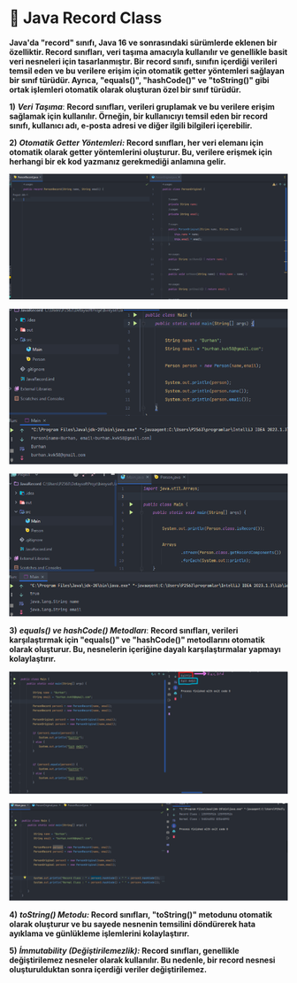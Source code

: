 # 🚩 Java Record Class

**Java'da "record" sınıfı, Java 16 ve sonrasındaki sürümlerde eklenen bir özelliktir. Record sınıfları, veri taşıma amacıyla kullanılır ve genellikle basit veri nesneleri için tasarlanmıştır. Bir record sınıfı, sınıfın içerdiği verileri temsil eden ve bu verilere erişim için otomatik getter yöntemleri sağlayan bir sınıf türüdür. Ayrıca, "equals()", "hashCode()" ve "toString()" gibi ortak işlemleri otomatik olarak oluşturan özel bir sınıf türüdür.**

**1)** ***Veri Taşıma***: **Record sınıfları, verileri gruplamak ve bu verilere erişim sağlamak için kullanılır. Örneğin, bir kullanıcıyı temsil eden bir record sınıfı, kullanıcı adı, e-posta adresi ve diğer ilgili bilgileri içerebilir.**

**2)** ***Otomatik Getter Yöntemleri:* Record sınıfları, her veri elemanı için otomatik olarak getter yöntemlerini oluşturur. Bu, verilere erişmek için herhangi bir ek kod yazmanız gerekmediği anlamına gelir.**

![](/images/5.png)

![](/images/1.png)

![](/images/2.png)


**3)** ***equals() ve hashCode() Metodları***: **Record sınıfları, verileri karşılaştırmak için "equals()" ve "hashCode()" metodlarını otomatik olarak oluşturur. Bu, nesnelerin içeriğine dayalı karşılaştırmalar yapmayı kolaylaştırır.**

![](/images/3.png)

![](/images/4.png)


**4)** ***toString() Metodu:* Record sınıfları, "toString()" metodunu otomatik olarak oluşturur ve bu sayede nesnenin temsilini döndürerek hata ayıklama ve günlükleme işlemlerini kolaylaştırır.**

**5)** ***İmmutability (Değiştirilemezlik):* Record sınıfları, genellikle değiştirilemez nesneler olarak kullanılır. Bu nedenle, bir record nesnesi oluşturulduktan sonra içerdiği veriler değiştirilemez.**


